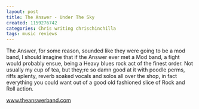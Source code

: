 ```yaml
---
layout: post
title: The Answer - Under The Sky
created: 1159276742
categories: Chris writing chrischinchilla
tags: music reviews
---
```


The Answer, for some reason, sounded like they were going to be a mod band, I should imagine that if the Answer ever met a Mod band, a fight would probably ensue, being a Heavy blues rock act of the finest order. Not usually my cup of tea, but they;re so damn good at it with poodle perms, riffs aplenty, reverb soaked vocals and solos all over the shop, in fact everything you could want out of a good old fashioned slice of Rock and Roll action.

<a href='https://www.theanswerband.com' target='_blank'>www.theanswerband.com</a>
